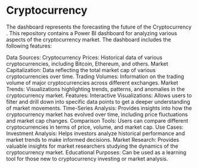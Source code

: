 # Cryptocurrency
The dashboard represents the forecasting the future of the Cryptocurrency .
This repository contains a Power BI dashboard for analyzing various aspects of the cryptocurrency market. The dashboard includes the following features:

Data Sources:
Cryptocurrency Prices: Historical data of various cryptocurrencies, including Bitcoin, Ethereum, and others.
Market Capitalization: Data reflecting the total market cap of various cryptocurrencies over time.
Trading Volumes: Information on the trading volume of major cryptocurrencies across different exchanges.
Market Trends: Visualizations highlighting trends, patterns, and anomalies in the cryptocurrency market.
Features:
Interactive Visualizations: Allows users to filter and drill down into specific data points to get a deeper understanding of market movements.
Time-Series Analysis: Provides insights into how the cryptocurrency market has evolved over time, including price fluctuations and market cap changes.
Comparison Tools: Users can compare different cryptocurrencies in terms of price, volume, and market cap.
Use Cases:
Investment Analysis: Helps investors analyze historical performance and market trends to make informed decisions.
Market Research: Provides valuable insights for market researchers studying the dynamics of the cryptocurrency market.
Educational Purposes: Can be used as a learning tool for those new to cryptocurrency investing or market analysis.
